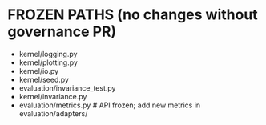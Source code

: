 # FROZEN PATHS (no changes without governance PR)

- kernel/logging.py
- kernel/plotting.py
- kernel/io.py
- kernel/seed.py
- evaluation/invariance_test.py
- kernel/invariance.py
- evaluation/metrics.py   # API frozen; add new metrics in evaluation/adapters/
